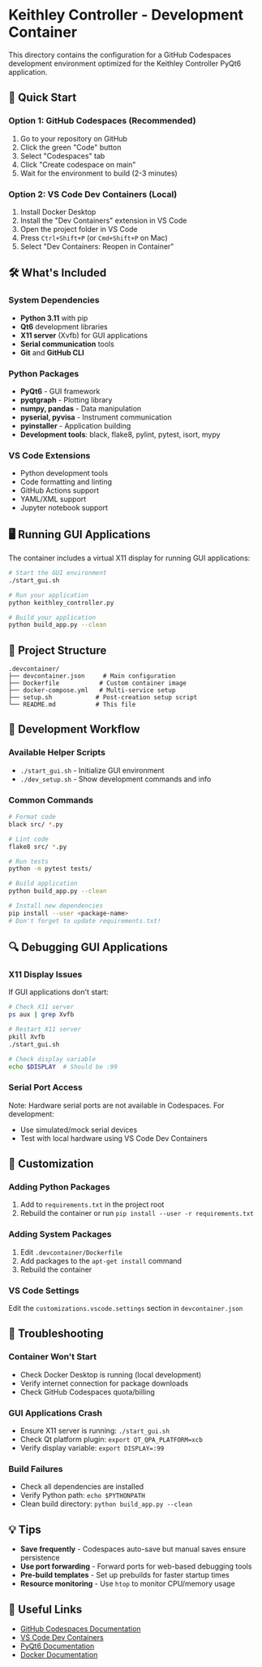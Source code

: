 # Keithley Controller - Development Container

This directory contains the configuration for a GitHub Codespaces development environment optimized for the Keithley Controller PyQt6 application.

## 🚀 Quick Start

### Option 1: GitHub Codespaces (Recommended)
1. Go to your repository on GitHub
2. Click the green "Code" button
3. Select "Codespaces" tab
4. Click "Create codespace on main"
5. Wait for the environment to build (2-3 minutes)

### Option 2: VS Code Dev Containers (Local)
1. Install Docker Desktop
2. Install the "Dev Containers" extension in VS Code
3. Open the project folder in VS Code
4. Press `Ctrl+Shift+P` (or `Cmd+Shift+P` on Mac)
5. Select "Dev Containers: Reopen in Container"

## 🛠️ What's Included

### System Dependencies
- **Python 3.11** with pip
- **Qt6** development libraries
- **X11 server** (Xvfb) for GUI applications
- **Serial communication** tools
- **Git** and **GitHub CLI**

### Python Packages
- **PyQt6** - GUI framework
- **pyqtgraph** - Plotting library
- **numpy, pandas** - Data manipulation
- **pyserial, pyvisa** - Instrument communication
- **pyinstaller** - Application building
- **Development tools**: black, flake8, pylint, pytest, isort, mypy

### VS Code Extensions
- Python development tools
- Code formatting and linting
- GitHub Actions support
- YAML/XML support
- Jupyter notebook support

## 🖥️ Running GUI Applications

The container includes a virtual X11 display for running GUI applications:

```bash
# Start the GUI environment
./start_gui.sh

# Run your application
python keithley_controller.py

# Build your application
python build_app.py --clean
```

## 📁 Project Structure

```
.devcontainer/
├── devcontainer.json     # Main configuration
├── Dockerfile           # Custom container image
├── docker-compose.yml   # Multi-service setup
├── setup.sh            # Post-creation setup script
└── README.md           # This file
```

## 🔧 Development Workflow

### Available Helper Scripts
- `./start_gui.sh` - Initialize GUI environment
- `./dev_setup.sh` - Show development commands and info

### Common Commands
```bash
# Format code
black src/ *.py

# Lint code
flake8 src/ *.py

# Run tests
python -m pytest tests/

# Build application
python build_app.py --clean

# Install new dependencies
pip install --user <package-name>
# Don't forget to update requirements.txt!
```

## 🔍 Debugging GUI Applications

### X11 Display Issues
If GUI applications don't start:
```bash
# Check X11 server
ps aux | grep Xvfb

# Restart X11 server
pkill Xvfb
./start_gui.sh

# Check display variable
echo $DISPLAY  # Should be :99
```

### Serial Port Access
Note: Hardware serial ports are not available in Codespaces. For development:
- Use simulated/mock serial devices
- Test with local hardware using VS Code Dev Containers

## 📝 Customization

### Adding Python Packages
1. Add to `requirements.txt` in the project root
2. Rebuild the container or run `pip install --user -r requirements.txt`

### Adding System Packages
1. Edit `.devcontainer/Dockerfile`
2. Add packages to the `apt-get install` command
3. Rebuild the container

### VS Code Settings
Edit the `customizations.vscode.settings` section in `devcontainer.json`

## 🚨 Troubleshooting

### Container Won't Start
- Check Docker Desktop is running (local development)
- Verify internet connection for package downloads
- Check GitHub Codespaces quota/billing

### GUI Applications Crash
- Ensure X11 server is running: `./start_gui.sh`
- Check Qt platform plugin: `export QT_QPA_PLATFORM=xcb`
- Verify display variable: `export DISPLAY=:99`

### Build Failures
- Check all dependencies are installed
- Verify Python path: `echo $PYTHONPATH`
- Clean build directory: `python build_app.py --clean`

## 💡 Tips

- **Save frequently** - Codespaces auto-save but manual saves ensure persistence
- **Use port forwarding** - Forward ports for web-based debugging tools
- **Pre-build templates** - Set up prebuilds for faster startup times
- **Resource monitoring** - Use `htop` to monitor CPU/memory usage

## 🔗 Useful Links

- [GitHub Codespaces Documentation](https://docs.github.com/en/codespaces)
- [VS Code Dev Containers](https://code.visualstudio.com/docs/devcontainers/containers)
- [PyQt6 Documentation](https://doc.qt.io/qtforpython-6/)
- [Docker Documentation](https://docs.docker.com/)
